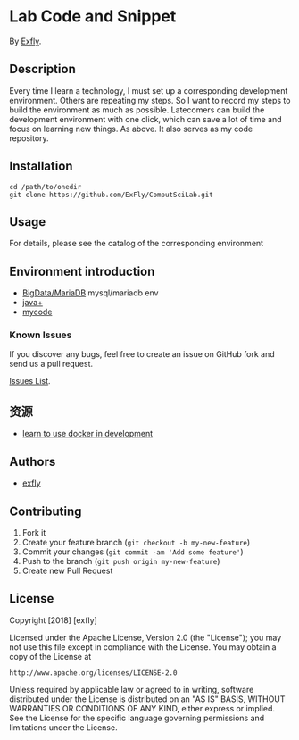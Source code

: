 <!-- https://github.com/stephzilla/readme/blob/master/README.md -->
# Lab Code and Snippet
<!-- If you'd like to use a logo instead uncomment this code and remove the text above this line

  ![Logo](URL to logo img file goes here)

-->

By [Exfly](https://exfly.github.io/about/).

## Description
Every time I learn a technology, I must set up a corresponding development environment. Others are repeating my steps. So I want to record my steps to build the environment as much as possible. Latecomers can build the development environment with one click, which can save a lot of time and focus on learning new things. As above. It also serves as my code repository.

## Installation

```shell
cd /path/to/onedir
git clone https://github.com/ExFly/ComputSciLab.git
```

## Usage

For details, please see the catalog of the corresponding environment

## Environment introduction

* [BigData/MariaDB](/ExFly/ComputSciLab/BigData/MariaDB)
mysql/mariadb env
* [java+](/ExFly/ComputSciLab/set_path.sh)
* [mycode](/ExFly/ComputSciLab/Code)

### Known Issues

If you discover any bugs, feel free to create an issue on GitHub fork and
send us a pull request.

[Issues List](https://github.com/ExFly/ComputSciLab/issues).

## 资源
* [learn to use docker in development](https://github.com/coderjourney/03-learn-to-use-docker-in-development)


## Authors

* [exfly](https://github.com/ExFly)

## Contributing

1. Fork it
2. Create your feature branch (`git checkout -b my-new-feature`)
3. Commit your changes (`git commit -am 'Add some feature'`)
4. Push to the branch (`git push origin my-new-feature`)
5. Create new Pull Request


## License

Copyright [2018] [exfly]

Licensed under the Apache License, Version 2.0 (the "License");
you may not use this file except in compliance with the License.
You may obtain a copy of the License at

    http://www.apache.org/licenses/LICENSE-2.0

Unless required by applicable law or agreed to in writing, software
distributed under the License is distributed on an "AS IS" BASIS,
WITHOUT WARRANTIES OR CONDITIONS OF ANY KIND, either express or implied.
See the License for the specific language governing permissions and
limitations under the License.
